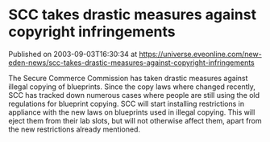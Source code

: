# SCC takes drastic measures against copyright infringements
Published on 2003-09-03T16:30:34 at https://universe.eveonline.com/new-eden-news/scc-takes-drastic-measures-against-copyright-infringements

The Secure Commerce Commission has taken drastic measures against illegal copying of blueprints. Since the copy laws where changed recently, SCC has tracked down numerous cases where people are still using the old regulations for blueprint copying. SCC will start installing restrictions in appliance with the new laws on blueprints used in illegal copying. This will eject them from their lab slots, but will not otherwise affect them, apart from the new restrictions already mentioned.
